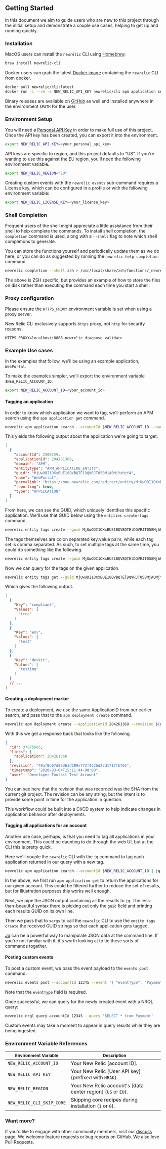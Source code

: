 ## Getting Started

In this document we aim to guide users who are new to this project through the
initial setup and demonstrate a couple use cases, helping to get up and running
quickly.

### Installation

MacOS users can install the `newrelic` CLI using [Homebrew][homebrew].

```sh
brew install newrelic-cli
```

Docker users can grab the latest [Docker image][docker_image] containing the
`newrelic` CLI from docker.

```sh
docker pull newrelic/cli:latest
docker run -i --rm -e NEW_RELIC_API_KEY newrelic/cli apm application search --name WebPortal --accountId $NEW_RELIC_ACCOUNT_ID
```

Binary releases are available on [GitHub][releases] as well and installed
anywhere in the environment `$PATH` for the user.

### Environment Setup

You will need a [Personal API Key][api_key] in order to make full use of this
project.  Once the API key has been created, you can export it into the
environment.

```sh
export NEW_RELIC_API_KEY=<your_personal_api_key>
```

API keys are specific to region, and this project defaults to "US".  If you're
wanting to use this against the EU region, you'll need the following
environment variable.

```sh
export NEW_RELIC_REGION="EU"
```

Creating custom events with the `newrelic events` sub-command requires a License key, which can be configured in a profile or with the following environment variable:

```sh
export NEW_RELIC_LICENSE_KEY=<your_license_key>
```

### Shell Completion

Frequent users of the shell might appreciate a little assistance from their
shell to help complete the commands.  To install shell completion, the
`completion` command is used, along with a `--shell` flag to note which shell
completions to generate.

You can store the functions yourself and periodically update them as we do
here, or you can do as suggested by running the `newrelic help completion`
command.

```sh
newrelic completion --shell zsh > /usr/local/share/zsh/functions/_newrelic
```

The above is ZSH specific, but provides an example of how to store the files on
disk rather than executing the command each time you start a shell.

### Proxy configuration

Please ensure the `HTTPS_PROXY` environment variable is set when using a proxy server.

New Relic CLI exclusively supports `https` proxy, not `http` for security reasons.

```
HTTPS_PROXY=localhost:8888 newrelic diagnose validate
```

### Example Use cases

In the examples that follow, we'll be using an example application,
`WebPortal`.

To make the examples simpler, we'll export the environment variable
`$NEW_RELIC_ACCOUNT_ID`.

```sh
export NEW_RELIC_ACCOUNT_ID=<your_account_id>
```

#### Tagging an application

In order to know which application we want to tag, we'll perform an APM search
using the `apm application get` command.

```sh
newrelic apm application search --accountId $NEW_RELIC_ACCOUNT_ID --name WebPortal
```

This yields the following output about the application we're going to target.

```json
[
  {
    "accountId": 2508259,
    "applicationId": 204261368,
    "domain": "APM",
    "entityType": "APM_APPLICATION_ENTITY",
    "guid": "MjUwODI1OXxBUE18QVBQTElDQVRJT058MjA0MjYxMzY4",
    "name": "WebPortal",
    "permalink": "https://one.newrelic.com/redirect/entity/MjUwODI1OXxBUE18QVBQTElDQVRJT058MjA0MjYxMzY4",
    "reporting": true,
    "type": "APPLICATION"
  }
]
```

From here, we can see the GUID, which uniquely identifies this specific
application.  We'll use that GUID below using the `entities create-tags`
command.

```sh
newrelic entity tags create --guid MjUwODI1OXxBUE18QVBQTElDQVRJT058MjA0MjYxMzY4 --tag devkit:testing
```

The tags themselves are colon separated key:value pairs, while each tag set is
comma separated.  As such, to set multiple tags at the same time, you could do
something like the following.

```sh
newrelic entity tags create --guid MjUwODI1OXxBUE18QVBQTElDQVRJT058MjA0MjYxMzY4 --tag env:test,compliant:true
```

Now we can query for the tags on the given application.

```sh
newrelic entity tags get --guid MjUwODI1OXxBUE18QVBQTElDQVRJT058MjA0MjYxMzY4
```

Which gives the following output.

```json
[
  {
    "Key": "compliant",
    "Values": [
      "true"
    ]
  },
  {
    "Key": "env",
    "Values": [
      "test"
    ]
  },
  {
    "Key": "devkit",
    "Values": [
      "testing"
    ]
  }
  // ...
]
```

#### Creating a deployment marker

To create a deployment, we use the same ApplicationID from our earlier search,
and pass that to the `apm deployment create` command.

```sh
newrelic apm deployment create --applicationId 204261368 --revision $(git rev-parse HEAD)
```

With this we get a response back that looks like the following.

```json
{
  "id": 37075986,
  "links": {
    "application": 204261368
  },
  "revision": "40af0d07d86363d289e772f4326d23d1717fb765",
  "timestamp": "2020-03-04T15:11:44-08:00",
  "user": "Developer Toolkit Test Account"
}
```

You can see here that the revision that was recorded was the SHA from the
current git project.  The revision can be any string, but the intent is to
provide some point in time for the application in question.

This workflow could be built into a CI/CD system to help indicate changes in
application behavior after deployments.

#### Tagging all applications for an account

Another use case, perhaps, is that you need to tag all applications in your
environment.  This could be daunting to do through the web UI, but at the CLI
this is pretty quick.

Here we'll couple the `newrelic` CLI with the `jq`  command to tag each
application returned in our query with a new tag.

```sh
newrelic apm application search --accountId $NEW_RELIC_ACCOUNT_ID | jq -r '.[].guid' | xargs -I {} newrelic entity tags create -g {} -t devkit:testing
```
In the above, we first run `apm application get` to return the applications for
our given account.  This could be filtered further to reduce the set of
results, but for illustration purposes this works well enough.

Next, we pipe the JSON output containing all the results to `jq`.  The
less-than-beautiful syntax there is picking out only the `guid` field and
printing each results GUID on its own line.

Then we pass that to `xargs` to call the `newrelic` CLI to use the `entity tags create` the received GUID strings so that each application gets tagged.

[Jq][jq] can be a powerful way to manipulate JSON data at the command line.  If
you're not familiar with it, it's worth looking at to tie these sorts of
commands together.

#### Posting custom events

To post a custom event, we pass the event payload to the `events post` command:

```sh
newrelic events post --accountId 12345 --event '{ "eventType": "Payment", "amount": 123.45 }'
```

Note that the `eventType` field is required.

Once successful, we can query for the newly created event with a NRQL query:

```sh
newrelic nrql query accountId 12345 --query 'SELECT * from Payment'
```

Custom events may take a moment to appear in query results while they are being ingested.

### Environment Variable References

| <small>Environment Variable</small>    | <small>Description</small>                                     |
| -------------------------------------- | -------------------------------------------------------------- |
| `NEW_RELIC_ACCOUNT_ID`                 | Your New Relic [account ID].                                   |
| `NEW_RELIC_API_KEY`                    | Your New Relic [User API key] \(prefixed with `NRAK`).         |
| `NEW_RELIC_REGION`                     | Your New Relic account's [data center region] \(`US` or `EU`). |
| `NEW_RELIC_CLI_SKIP_CORE`              | Skipping core recipes during installation \(`1` or `0`).       |

### Want more?

If you'd like to engage with other community members, visit our
[discuss][discuss] page.  We welcome feature requests or bug reports on GitHub.
We also love Pull Requests.

[homebrew]: https://brew.sh/

[docker_image]: https://hub.docker.com/r/newrelic/cli

[releases]: https://github.com/newrelic/newrelic-cli/releases

[api_key]: https://docs.newrelic.com/docs/apis/get-started/intro-apis/types-new-relic-api-keys#personal-api-key

[jq]: https://stedolan.github.io/jq/

[discuss]: https://discuss.newrelic.com/c/build-on-new-relic/developer-toolkit
